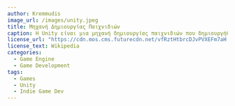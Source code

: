 ```yaml
---
author: Kremmudis
image_url: /images/unity.jpeg
title: Μηχανή Δημιουργίας Παιχνιδιών 
caption: Η Unity είναι μια μηχανή δημιουργίας παιχνιδιών που δημιουργήθηκε από την Unity Technologies. Ανακοινώθηκε για πρώτη φορά το 2005 ως μηχανή δημιουργίας παιχνιδιών για το λογισμικό Mac OS X. Από τότε επεκτάθηκε σταδιακά για να υποστηρίζει μια ποικιλία πλατφορμών για υπολογιστές, κινητά, κονσόλες και πλατφόρμες εικονικής πραγματικότητας. Είναι ιδιαίτερα δημοφιλές για την ανάπτυξη παιχνιδιών για κινητά iOS και Android και θεωρείται εύκολη στη χρήση για αρχάριους προγραμματιστές και είναι δημοφιλές για την ανάπτυξη indie παιχνιδιών.
license_url: "https://cdn.mos.cms.futurecdn.net/vfRztHtbrcDJvPVXEFm7aH.jpg"
license_text: Wikipedia 
categories:
  - Game Engine
  - Game Development 
tags:
  - Games 
  - Unity
  - Indie Game Dev
---
```

